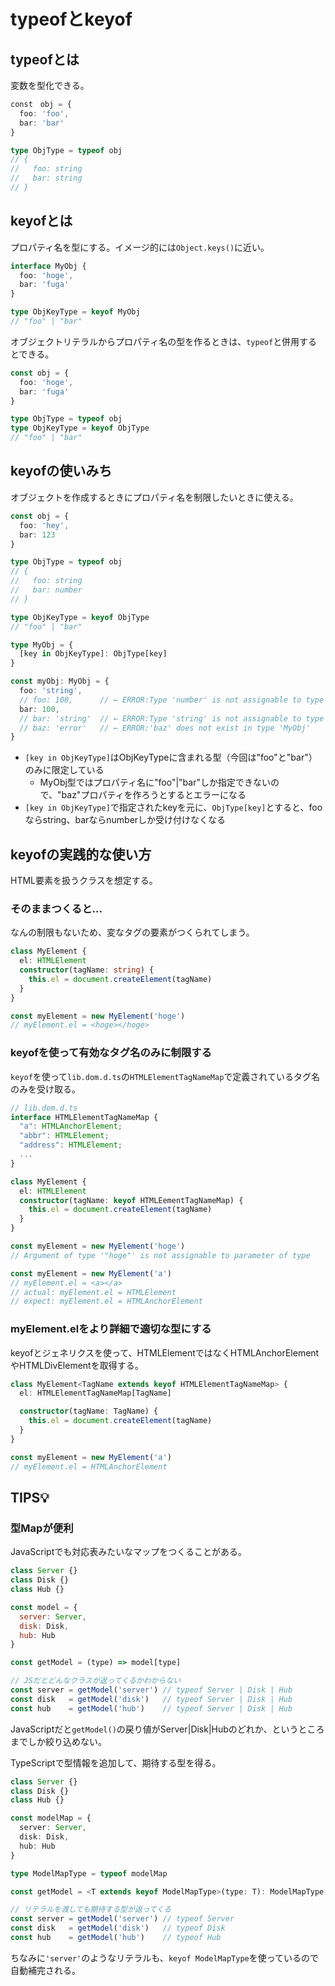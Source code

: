 typeofとkeyof
====


typeofとは
---

変数を型化できる。

```ts
const　obj = {
  foo: 'foo',
  bar: 'bar'
}

type ObjType = typeof obj
// {
//   foo: string
//   bar: string
// }
```


keyofとは
----

プロパティ名を型にする。イメージ的には`Object.keys()`に近い。

```ts
interface MyObj {
  foo: 'hoge',
  bar: 'fuga'
}

type ObjKeyType = keyof MyObj
// "foo" | "bar"
```

オブジェクトリテラルからプロパティ名の型を作るときは、`typeof`と併用するとできる。

```ts
const obj = {
  foo: 'hoge',
  bar: 'fuga'
}

type ObjType = typeof obj
type ObjKeyType = keyof ObjType
// "foo" | "bar"
```


keyofの使いみち
----

オブジェクトを作成するときにプロパティ名を制限したいときに使える。

```ts
const obj = {
  foo: 'hey',
  bar: 123
}

type ObjType = typeof obj
// {
//   foo: string
//   bar: number
// }

type ObjKeyType = keyof ObjType
// "foo" | "bar"

type MyObj = {
  [key in ObjKeyType]: ObjType[key]
}

const myObj: MyObj = {
  foo: 'string',
  // foo: 100,      // ← ERROR:Type 'number' is not assignable to type 'string'.
  bar: 100,
  // bar: 'string'  // ← ERROR:Type 'string' is not assignable to type 'number'.
  // baz: 'error'   // ← ERROR:'baz' does not exist in type 'MyObj'
}
```

* `[key in ObjKeyType]`はObjKeyTypeに含まれる型（今回は"foo"と"bar"）のみに限定している
  * MyObj型ではプロパティ名に"foo"|"bar"しか指定できないので、"baz"プロパティを作ろうとするとエラーになる
* `[key in ObjKeyType]`で指定されたkeyを元に、`ObjType[key]`とすると、fooならstring、barならnumberしか受け付けなくなる



keyofの実践的な使い方
----

HTML要素を扱うクラスを想定する。

### そのままつくると…

なんの制限もないため、変なタグの要素がつくられてしまう。

```ts
class MyElement {
  el: HTMLElement
  constructor(tagName: string) {
    this.el = document.createElement(tagName)
  }
}

const myElement = new MyElement('hoge')
// myElement.el = <hoge></hoge>
```


### keyofを使って有効なタグ名のみに制限する

`keyof`を使って`lib.dom.d.ts`の`HTMLElementTagNameMap`で定義されているタグ名のみを受け取る。

```ts
// lib.dom.d.ts
interface HTMLElementTagNameMap {
  "a": HTMLAnchorElement;
  "abbr": HTMLElement;
  "address": HTMLElement;
  ...
}
```

```ts
class MyElement {
  el: HTMLElement
  constructor(tagName: keyof HTMLEementTagNameMap) {
    this.el = document.createElement(tagName)
  }
}

const myElement = new MyElement('hoge')
// Argument of type '"hoge"' is not assignable to parameter of type

const myElement = new MyElement('a')
// myElement.el = <a></a>
// actual: myElement.el = HTMLElement
// expect: myElement.el = HTMLAnchorElement
```


### myElement.elをより詳細で適切な型にする

keyofとジェネリクスを使って、HTMLElementではなくHTMLAnchorElementやHTMLDivElementを取得する。

```ts
class MyElement<TagName extends keyof HTMLElementTagNameMap> {
  el: HTMLElementTagNameMap[TagName]

  constructor(tagName: TagName) {
    this.el = document.createElement(tagName)
  }
}

const myElement = new MyElement('a')
// myElement.el = HTMLAnchorElement
```


TIPS💡
----

### 型Mapが便利

JavaScriptでも対応表みたいなマップをつくることがある。

```js
class Server {}
class Disk {}
class Hub {}

const model = {
  server: Server,
  disk: Disk,
  hub: Hub
}

const getModel = (type) => model[type]

// JSだとどんなクラスが返ってくるかわからない
const server = getModel('server') // typeof Server | Disk | Hub
const disk   = getModel('disk')   // typeof Server | Disk | Hub
const hub    = getModel('hub')    // typeof Server | Disk | Hub
```

JavaScriptだと`getModel()`の戻り値がServer|Disk|Hubのどれか、というところまでしか絞り込めない。

TypeScriptで型情報を追加して、期待する型を得る。

```ts
class Server {}
class Disk {}
class Hub {}

const modelMap = {
  server: Server,
  disk: Disk,
  hub: Hub
}

type ModelMapType = typeof modelMap

const getModel = <T extends keyof ModelMapType>(type: T): ModelMapType[T] => modelMap[type]

// リテラルを渡しても期待する型が返ってくる
const server = getModel('server') // typeof Server
const disk   = getModel('disk')   // typeof Disk
const hub    = getModel('hub')    // typeof Hub
```


ちなみに`'server'`のようなリテラルも、`keyof ModelMapType`を使っているので自動補完される。
